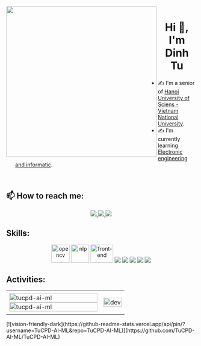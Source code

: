 <img align="left" width="400" src="https://github.githubassets.com/images/modules/profile/profile-first-repo.svg">
<h1 align="center">Hi 👋, I'm Dinh Tu</h1>

- ✍ I'm a senior of [Hanoi University of Sciens - Vietnam National University](https://hus.vnu.edu.vn/).
- ✍ I'm currently learning [Electronic engineering and informatic](https://vatly.com.vn/nganh-dao-tao/tuyen-sinh-nganh-ky-thuat-dien-tu-va-tin-hoc/).

<br />

## 📫 How to reach me:

<p align="center">
  <a href="https://www.facebook.com/dinhtu2001" alt="Facebook">
    <img src="https://img.icons8.com/fluent/48/000000/facebook-new.png" target="_blank" />
  </a> 
  <a href="https://github.com/TuCPD-AI-ML" alt="Github">
    <img src="https://img.icons8.com/fluent/48/000000/github.png"/>
  </a> 
  <a href="chuphamdinhtu_t65@hus.edu.vn" alt="Email">
    <img src="https://img.icons8.com/fluent/48/000000/mailing.png"/>
  </a>
</p>

## Skills:
<p align="center">
  <img src="https://www.vectorlogo.zone/logos/opencv/opencv-icon.svg" alt="opencv" width="48" height="48"/> 
  <img src="https://cdn-icons-png.flaticon.com/512/10306/10306116.png" alt="nlp" width="48" height="48"/>
  <img src="https://e7.pngegg.com/pngimages/876/605/png-clipart-front-end-web-development-web-design-front-and-back-ends-web-developer-web-design-web-design-text.png" alt="front-end" width="60" height="48"/>
  <img src="https://img.icons8.com/color/48/000000/mysql-logo.png"/>
  <img src="https://img.icons8.com/fluent/48/000000/matlab.png"/>
  <img src="https://img.icons8.com/color/48/000000/github.png"/>
  <img src="https://img.icons8.com/color/48/000000/visual-studio-code-2019.png"/>
  <img src="https://img.icons8.com/dusk/48/000000/anaconda.png"/>
</p>

## Activities:

<table style="width:100%;">
  <tr>
    <td>
      <img src="https://github-readme-stats.vercel.app/api/top-langs/?username=tucpd-ai-ml&bg_color=FFFFFF00&text_color=179fa3&layout=compact&hide=CSS&langs_count=10&custom_title=Top%20ngôn%20ngữ%20được%20dùng" alt="tucpd-ai-ml" width="100%"/>
      <img src="https://github-readme-stats.vercel.app/api?username=tucpd-ai-ml&bg_color=FFFFFF00&text_color=179fa3&show_icons=true&count_private=true&include_all_commits=true&custom_title=Hoạt%20động%20trên%20Github" alt="tucpd-ai-ml" width="100%"/>
    </td>
    <td>
      <p align="center"> 
        <img src="https://cdn.dribbble.com/users/1059583/screenshots/4171367/coding-freak.gif" alt="dev" width="100%"/>
      </p>
    </td>
  </tr>
</table>
[![vision-friendly-dark](https://github-readme-stats.vercel.app/api/pin/?username=TuCPD-AI-ML&repo=TuCPD-AI-ML)](https://github.com/TuCPD-AI-ML/TuCPD-AI-ML)
